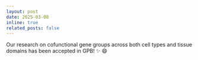 ```yaml
---
layout: post
date: 2025-03-08
inline: true
related_posts: false
---
```


Our research on cofunctional gene groups across both cell types and tissue domains has been accepted in GPB! :sparkles: :smile:
